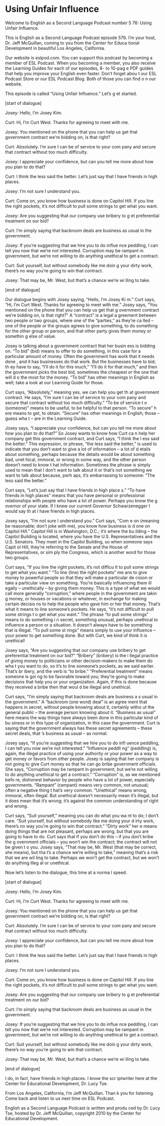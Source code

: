 # Using Unfair Influence

Welcome to English as a Second Language Podcast number 5 76: Using Unfair Influence.

This is English as a Second Language Podcast episode 576.  I’m your host, Dr. Jeff McQuillan, coming to you from the Center for Educa tional Development in beautiful Los Angeles, California.

Our website is eslpod.com.  You can support this podcast by becoming a member of ESL Podcast.  When you becoming a member, you  also receive the Learning Guides for each of our episodes, 8- to 10-pag e PDF guides that help you improve your English even faster.  Don’t forget abou t our ESL Podcast Store or our ESL Podcast Blog.  Both of those you can find o n our website.

This episode is called “Using Unfair Influence.”  Let’s g et started.

[start of dialogue]

Josey:  Hello, I’m Josey Kim.

Curt:  Hi, I’m Curt West.  Thanks for agreeing to meet  with me.

Josey:  You mentioned on the phone that you can help us get that government contract we’re bidding on, is that right?

Curt:  Absolutely.  I’m sure I can be of service to your com pany and secure that contract without too much difficulty.

Josey:  I appreciate your confidence, but can you tell me  more about how you plan to do that?

Curt:  I think the less said the better.  Let’s just say that I have friends in high places.

Josey:  I’m not sure I understand you.

Curt:  Come on, you know how business is done on Capitol Hill.  If you line the right pockets, it’s not difficult to pull some strings to get what you want.

 Josey:  Are you suggesting that our company use bribery to g et preferential treatment on our bid?

Curt:  I’m simply saying that backroom deals are business as usual in the government.

Josey:  If you’re suggesting that we hire you to do influe nce peddling, I can tell you now that we’re not interested.  Corruption may be rampant in government, but we’re not willing to do anything unethical to get  a contract.

Curt:  Suit yourself, but without somebody like me doin g your dirty work, there’s no way you’re going to win that contract.

Josey:  That may be, Mr. West, but that’s a chance we’re wi lling to take.

[end of dialogue]

Our dialogue begins with Josey saying, “Hello, I’m Josey Ki m.”  Curt says, “Hi, I’m Curt West.  Thanks for agreeing to meet with me.”  Josey says, “You mentioned on the phone that you can help us get that g overnment contract we’re bidding on, is that right?”  A “contract” is a legal a greement between two people or two groups, where one of the “parties,” as they’re ca lled – one of the people or the groups agrees to give something, to do something for the other group or person, and that other party gives them money or somethin g else of value.

Josey is talking about a government contract that her busin ess is bidding on.  “To bid” (bid) means to offer to do something, in this case  for a particular amount of money.  Often the government has work that it needs done , and it has businesses do that work.  But the businesses have to bid; th ey have to say, “I’ll do it for this much,” “I’ll do it for that much,” and then the government picks the best bid, sometimes the cheapest or the one that will d o the most for the money. “To bid” has other meanings in English as well; take a look at our Learning Guide for those.

Curt says, “Absolutely,” meaning yes, we can help you get th at government contract.  He says, “I’m sure I can be of service to your com pany and secure that contract without too much difficulty.”  “To be of service t o (someone)” means to be useful, to be helpful to that person.  “To secure” h ere means to get, to obtain. “Secure” has other meanings in English; those – guess wha t – are in the Learning Guide.

 Josey says, “I appreciate your confidence, but can you tell me more about how you plan to do that?”  So Josey wants to know how Curt ca n help her company get this government contract, and Curt says, “I think the l ess said the better.” This expression, or phrase, “the less said the better,” is used to indicate that you don’t want to give a lot of information – a lot of d etails about something, perhaps because the details would be about something bad, unet hical, immoral, or wrong in some way, and the other person doesn’t need to know t hat information. Sometimes the phrase is simply used to mean that I don’t want to talk about it or that’s not something we want to talk about because, perh aps, it’s embarrassing to someone: “The less said the better.”

Curt says, “Let’s just say that I have friends in high place s.”  “To have friends in high places” means that you have personal or professional relationships with people who have a lot of power.  Perhaps you know the g overnor of your state.  If I knew our current Governor Schwarzenegger I would say th at I have friends in high places.

Josey says, “I’m not sure I understand you.”  Curt says, “Com e on (meaning be reasonable; don’t joke with me), you know how business is d one on Capitol Hill.” Capitol Hill is in Washington, D.C.; it’s where the bu ilding – the Capitol Building is located, where you have the U.S. Representatives and the  U.S. Senators.  They meet in the Capitol Building, so when someone says Capit ol Hill, they’re referring to the Senate and the House of Representatives, or sim ply the Congress, which is another word for those two groups.

Curt says, “If you line the right pockets, it’s not difficu lt to pull some strings to get what you want.”  “To line (line) the right pockets” me ans to give money to powerful people so that they will make a particular de cision or take a particular view on something.  You’re basically influencing them ill egally – unethically – by giving them money.  This is a type of what we would call more generally “corruption,” where people in the government are takin g money, or houses or vacations or whatever, in exchange for making certain decisio ns to help the people who gave him or her that money.  That’s what it  means to line someone’s pockets.  He says, “it’s not difficult to pull some strings t o get what you want.” The phrase “to pull some strings” means to do something i n secret, something unusual, perhaps unethical to influence a person or a  situation.  It doesn’t always have to be something that is illegal.  “To pull some st rings” means simply to use your influence – your power to get something done.  But  with Curt, we kind of think it is unethical!

 Josey says, “Are you suggesting that our company use bribery to get preferential treatment on our bid?”  “Bribery” (bribery) is the i llegal practice of giving money to politicians or other decision-makers to make them do wha t you want to do, so it’s to line someone’s pockets, as we said earlier.  That’s br ibery, and the verb is “to bribe.”  “Preferential treatment” means someone is goi ng to be favorable toward you; they’re going to make decisions that help you or your  organization.  Again, if this is done because they received a bribe then that woul d be illegal and unethical.

Curt says, “I’m simply saying that backroom deals are business a s usual in the government.”  A “backroom (one word) deal” is an agree ment that happens in secret, without people knowing about it, certainly witho ut the general public – the average person knowing about it.  “Business as usual” here means the way things have always been done in this particular kind of bu siness or in this type of organization, in this case the government.  Curt is saying  that the government always has these secret agreements – these secret deals, that ’s business as usual – as normal.

Josey says, “If you’re suggesting that we hire you to do infl uence peddling, I can tell you now we’re not interested.”  “Influence peddli ng” (peddling) is, again, the illegal practice of using your authority or your power as a way to get money or favors from other people.  Josey is saying that her company is not going to give Curt money so that he can go bribe government officials.  She says, “Corruption may be rampant in government, but we’re not willing to do anything unethical to get a contract.”  “Corruption” is, as we mentioned befo re, dishonest behavior by people who have a lot of power, especially governments.  “Rampant” (rampant) means very common, not unusual; often a negative thing t hat’s very common. “Unethical” means wrong, immoral, often illegal.  But  unethical doesn’t necessarily mean it’s illegal, but it does mean that it’s wrong; it’s against the common understanding of right and wrong.

Curt says, “Suit yourself,” meaning you can do what you wa nt to do; I don’t care. “Suit yourself, but without somebody like me doing your d irty work, there’s no way you’re going to win that contract.”  “Dirty work” her e means doing things that are not pleasant, perhaps are wrong, but that you are going to have to do.  Curt says that if you don’t do this – if you don’t bribe the g overnment officials – you won’t win the contract; the contract will not be given t o you.  Josey says, “That may be, Mr. West (that may be correct, she means), but tha t’s a chance we’re willing to take,” meaning that’s a risk that we are wil ling to take.  Perhaps we won’t get the contract, but we won’t do anything illeg al or unethical.

 Now let’s listen to the dialogue, this time at a norma l speed.

[start of dialogue]

Josey:  Hello, I’m Josey Kim.

Curt:  Hi, I’m Curt West.  Thanks for agreeing to meet  with me.

Josey:  You mentioned on the phone that you can help us get that government contract we’re bidding on, is that right?

Curt:  Absolutely.  I’m sure I can be of service to your com pany and secure that contract without too much difficulty.

Josey:  I appreciate your confidence, but can you tell me  more about how you plan to do that?

Curt:  I think the less said the better.  Let’s just say that I have friends in high places.

Josey:  I’m not sure I understand you.

Curt:  Come on, you know how business is done on Capitol Hill.  If you line the right pockets, it’s not difficult to pull some strings to get what you want.

Josey:  Are you suggesting that our company use bribery to g et preferential treatment on our bid?

Curt:  I’m simply saying that backroom deals are business as usual in the government.

Josey:  If you’re suggesting that we hire you to do influe nce peddling, I can tell you now that we’re not interested.  Corruption may be rampant in government, but we’re not willing to do anything unethical to get  a contract.

Curt:  Suit yourself, but without somebody like me doin g your dirty work, there’s no way you’re going to win that contract.

Josey:  That may be, Mr. West, but that’s a chance we’re wi lling to take.

[end of dialogue]

 I do, in fact, have friends in high places.  I know the scr iptwriter here at the Center for Educational Development, Dr. Lucy Tse.

From Los Angeles, California, I’m Jeff McQuillan.  Than k you for listening.  Come back and listen to us next time on ESL Podcast.

English as a Second Language Podcast is written and produ ced by Dr. Lucy Tse, hosted by Dr. Jeff McQuillan, copyright 2010 by the Center  for Educational Development.

